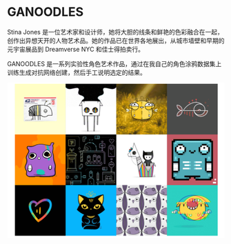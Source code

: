 # GANOODLES

Stina Jones 是一位艺术家和设计师，她将大胆的线条和鲜艳的色彩融合在一起，创作出异想天开的人物艺术品。她的作品已在世界各地展出，从城市墙壁和早期的元宇宙展品到 Dreamverse NYC 和佳士得拍卖行。

GANOODLES 是一系列实验性角色艺术作品，通过在我自己的角色涂鸦数据集上训练生成对抗网络创建，然后手工说明选定的结果。

![nft](70fe00b5-f1df-42a3-b881-107b88156916_.png)
